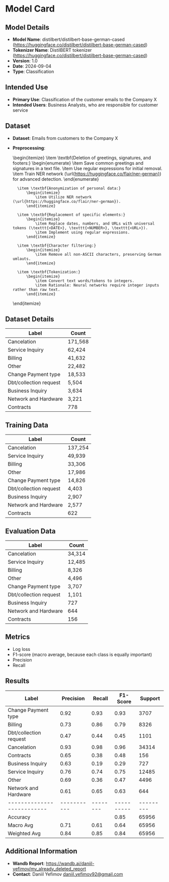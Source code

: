 # Model Card

## Model Details

- **Model Name**: distilbert/distilbert-base-german-cased (https://huggingface.co/distilbert/distilbert-base-german-cased)
- **Tokenizer Name**: DistilBERT tokenizer (https://huggingface.co/distilbert/distilbert-base-german-cased)
- **Version**: 1.0
- **Date**: 2024-09-04
- **Type**: Classification

## Intended Use

- **Primary Use**: Classification of the customer emails to the Company X
- **Intended Users**: Business Analysts, who are responsible for customer service

## Dataset

- **Dataset**: Emails from customers to the Company X
- **Preprocessing**: 

    \begin{itemize}
        \item \textbf{Deletion of greetings, signatures, and footers:}
            \begin{enumerate}
                \item Save common greetings and signatures in a text file.
                \item Use regular expressions for initial removal.
                \item Train NER network (\url{https://huggingface.co/flair/ner-german}) for advanced detection.
            \end{enumerate}
        
        \item \textbf{Anonymization of personal data:}
            \begin{itemize}
                \item Utilize NER network (\url{https://huggingface.co/flair/ner-german}).
            \end{itemize}
        
        \item \textbf{Replacement of specific elements:}
            \begin{itemize}
                \item Replace dates, numbers, and URLs with universal tokens (\texttt{<DATE>}, \texttt{<NUMBER>}, \texttt{<URL>}).
                \item Implement using regular expressions.
            \end{itemize}
        
        \item \textbf{Character filtering:}
            \begin{itemize}
                \item Remove all non-ASCII characters, preserving German umlauts.
            \end{itemize}
        
        \item \textbf{Tokenization:}
            \begin{itemize}
                \item Convert text words/tokens to integers.
                \item Rationale: Neural networks require integer inputs rather than raw text.
            \end{itemize}
    \end{itemize}


## Dataset Details

| Label                    | Count   |
|--------------------------|---------|
| Cancelation              | 171,568 |
| Service Inquiry          | 62,424  |
| Billing                  | 41,632  |
| Other                    | 22,482  |
| Change Payment type      | 18,533  |
| Dbt/collection request   | 5,504   |
| Business Inquiry         | 3,634   |
| Network and Hardware     | 3,221   |
| Contracts                | 778     |


## Training Data

| Label                    | Count   |
|--------------------------|---------|
| Cancelation              | 137,254 |
| Service Inquiry          | 49,939  |
| Billing                  | 33,306  |
| Other                    | 17,986  |
| Change Payment type      | 14,826  |
| Dbt/collection request   | 4,403   |
| Business Inquiry         | 2,907   |
| Network and Hardware     | 2,577   |
| Contracts                | 622     |

## Evaluation Data

| Label                    | Count   |
|--------------------------|---------|
| Cancelation              | 34,314  |
| Service Inquiry          | 12,485  |
| Billing                  | 8,326   |
| Other                    | 4,496   |
| Change Payment type      | 3,707   |
| Dbt/collection request   | 1,101   |
| Business Inquiry         | 727     |
| Network and Hardware     | 644     |
| Contracts                | 156     |


## Metrics
- Log loss
- F1-score (macro average, because each class is equally important)
- Precision
- Recall


## Results

| Label                    | Precision | Recall | F1-Score | Support |
|--------------------------|-----------|--------|----------|---------|
| Change Payment type      | 0.92      | 0.93   | 0.93     | 3707    |
| Billing                  | 0.73      | 0.86   | 0.79     | 8326    |
| Dbt/collection request   | 0.47      | 0.44   | 0.45     | 1101    |
| Cancelation              | 0.93      | 0.98   | 0.96     | 34314   |
| Contracts                | 0.65      | 0.38   | 0.48     | 156     |
| Business Inquiry         | 0.63      | 0.19   | 0.29     | 727     |
| Service Inquiry          | 0.76      | 0.74   | 0.75     | 12485   |
| Other                    | 0.69      | 0.36   | 0.47     | 4496    |
| Network and Hardware     | 0.61      | 0.65   | 0.63     | 644     |
|--------------------------|-----------|--------|----------|---------|
| Accuracy                 |           |        | 0.85     | 65956   |
| Macro Avg                | 0.71      | 0.61   | 0.64     | 65956   |
| Weighted Avg             | 0.84      | 0.85   | 0.84     | 65956   |



## Additional Information

- **Wandb Report**: https://wandb.ai/daniil-yefimov/my_already_deleted_report
- **Contact**: Daniil Yefimov <daniil.yefimov92@gmail.com>